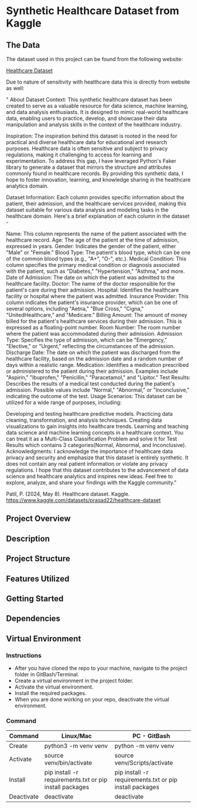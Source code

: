 # Synthetic Healthcare Dataset from Kaggle

## The Data
The dataset used in this project can be found from the following website:

[Healthcare Dataset](https://www.kaggle.com/datasets/prasad22/healthcare-dataset)

Due to nature of sensitivity with healthcare data this is directly from website as well:

" About Dataset
Context:
This synthetic healthcare dataset has been created to serve as a valuable resource for data science, machine learning, and data analysis enthusiasts. It is designed to mimic real-world healthcare data, enabling users to practice, develop, and showcase their data manipulation and analysis skills in the context of the healthcare industry.

Inspiration:
The inspiration behind this dataset is rooted in the need for practical and diverse healthcare data for educational and research purposes. Healthcare data is often sensitive and subject to privacy regulations, making it challenging to access for learning and experimentation. To address this gap, I have leveraged Python's Faker library to generate a dataset that mirrors the structure and attributes commonly found in healthcare records. By providing this synthetic data, I hope to foster innovation, learning, and knowledge sharing in the healthcare analytics domain.

Dataset Information:
Each column provides specific information about the patient, their admission, and the healthcare services provided, making this dataset suitable for various data analysis and modeling tasks in the healthcare domain. Here's a brief explanation of each column in the dataset -

Name: This column represents the name of the patient associated with the healthcare record.
Age: The age of the patient at the time of admission, expressed in years.
Gender: Indicates the gender of the patient, either "Male" or "Female."
Blood Type: The patient's blood type, which can be one of the common blood types (e.g., "A+", "O-", etc.).
Medical Condition: This column specifies the primary medical condition or diagnosis associated with the patient, such as "Diabetes," "Hypertension," "Asthma," and more.
Date of Admission: The date on which the patient was admitted to the healthcare facility.
Doctor: The name of the doctor responsible for the patient's care during their admission.
Hospital: Identifies the healthcare facility or hospital where the patient was admitted.
Insurance Provider: This column indicates the patient's insurance provider, which can be one of several options, including "Aetna," "Blue Cross," "Cigna," "UnitedHealthcare," and "Medicare."
Billing Amount: The amount of money billed for the patient's healthcare services during their admission. This is expressed as a floating-point number.
Room Number: The room number where the patient was accommodated during their admission.
Admission Type: Specifies the type of admission, which can be "Emergency," "Elective," or "Urgent," reflecting the circumstances of the admission.
Discharge Date: The date on which the patient was discharged from the healthcare facility, based on the admission date and a random number of days within a realistic range.
Medication: Identifies a medication prescribed or administered to the patient during their admission. Examples include "Aspirin," "Ibuprofen," "Penicillin," "Paracetamol," and "Lipitor."
Test Results: Describes the results of a medical test conducted during the patient's admission. Possible values include "Normal," "Abnormal," or "Inconclusive," indicating the outcome of the test.
Usage Scenarios:
This dataset can be utilized for a wide range of purposes, including:

Developing and testing healthcare predictive models.
Practicing data cleaning, transformation, and analysis techniques.
Creating data visualizations to gain insights into healthcare trends.
Learning and teaching data science and machine learning concepts in a healthcare context.
You can treat it as a Multi-Class Classification Problem and solve it for Test Results which contains 3 categories(Normal, Abnormal, and Inconclusive).
Acknowledgments:
I acknowledge the importance of healthcare data privacy and security and emphasize that this dataset is entirely synthetic. It does not contain any real patient information or violate any privacy regulations.
I hope that this dataset contributes to the advancement of data science and healthcare analytics and inspires new ideas. Feel free to explore, analyze, and share your findings with the Kaggle community."

Patil, P. (2024, May 8). Healthcare dataset. Kaggle. https://www.kaggle.com/datasets/prasad22/healthcare-dataset 

## Project Overview

## Description

## Project Structure

## Features Utilized

## Getting Started

## Dependencies

## Virtual Environment

### Instructions
- After you have cloned the repo to your machine, navigate to the project folder in GitBash/Terminal.
- Create a virtual environment in the project folder.
- Activate the virtual environment.
- Install the required packages.
- When you are done working on your repo, deactivate the virtual environment.


### Command

| Command  | Linux/Mac | PC - GitBash |
|--------- | --------- | ------------ | 
| Create   | python3 -m venv venv | python -m venv venv|
| Activate | source venv/bin/activate | source venv/Scripts/activate |
| Install | pip install -r requirements.txt or pip install packages | pip install -r requirements.txt or pip install packages |
| Deactivate | deactivate | deactivate|


